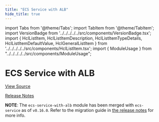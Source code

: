 ```yaml
---
title: "ECS Service with ALB"
hide_title: true
---
```


import Tabs from '@theme/Tabs';
import TabItem from '@theme/TabItem';
import VersionBadge from '../../../../../src/components/VersionBadge.tsx';
import { HclListItem, HclListItemDescription, HclListItemTypeDetails, HclListItemDefaultValue, HclGeneralListItem } from '../../../../../src/components/HclListItem.tsx';
import { ModuleUsage } from "../../../../../src/components/ModuleUsage";

<VersionBadge repoTitle="Amazon ECS" version="0.38.0" lastModifiedVersion="0.24.1"/>

# ECS Service with ALB

<a href="https://github.com/gruntwork-io/terraform-aws-ecs/tree/v0.38.0/modules/ecs-service-with-alb" className="link-button" title="View the source code for this module in GitHub.">View Source</a>

<a href="https://github.com/gruntwork-io/terraform-aws-ecs/releases/tag/v0.24.1" className="link-button" title="Release notes for only versions which impacted this module.">Release Notes</a>

**NOTE**: The `ecs-service-with-alb` module has been merged with `ecs-service` as of `v0.16.0`. Refer to the migration
guide in [the release notes](https://github.com/gruntwork-io/terraform-aws-ecs/releases/tag/v0.16.0) for more info.


<!-- ##DOCS-SOURCER-START
{
  "originalSources": [
    "https://github.com/gruntwork-io/terraform-aws-ecs/tree/v0.38.0/modules/ecs-service-with-alb/readme.md",
    "https://github.com/gruntwork-io/terraform-aws-ecs/tree/v0.38.0/modules/ecs-service-with-alb/variables.tf",
    "https://github.com/gruntwork-io/terraform-aws-ecs/tree/v0.38.0/modules/ecs-service-with-alb/outputs.tf"
  ],
  "sourcePlugin": "module-catalog-api",
  "hash": "6e4913ec77300c220313cba353aaf5ce"
}
##DOCS-SOURCER-END -->
